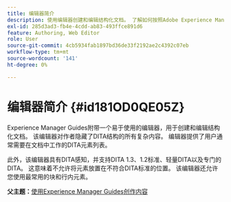 ```yaml
---
title: 编辑器简介
description: 使用编辑器创建和编辑结构化文档。 了解如何按照Adobe Experience Manager Guides中的DITA标准使用编辑器。
exl-id: 285d3ad3-fb4e-4cdd-ab83-493ffce891d6
feature: Authoring, Web Editor
role: User
source-git-commit: 4cb5934fab1897bd36de33f2192ae2c4392c07eb
workflow-type: tm+mt
source-wordcount: '141'
ht-degree: 0%

---
```


# 编辑器简介 {#id181OD0QE05Z}

Experience Manager Guides附带一个易于使用的编辑器，用于创建和编辑结构化文档。 该编辑器对作者隐藏了DITA结构的所有复杂内容。 编辑器提供了用户通常需要在文档中工作的DITA元素列表。

此外，该编辑器具有DITA感知，并支持DITA 1.3、1.2标准、轻量DITA以及专门的DITA。 这意味着不允许将元素放置在不符合DITA标准的位置。 该编辑器还允许您使用最常用的块和行内元素。




**父主题：**[&#x200B;使用Experience Manager Guides创作内容](authoring-content-xml-doc.md)
